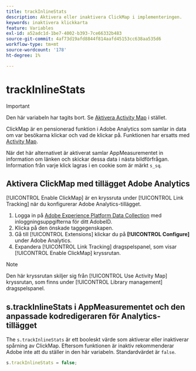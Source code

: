 ```yaml
---
title: trackInlineStats
description: Aktivera eller inaktivera ClickMap i implementeringen.
keywords: inaktivera klickkarta
feature: Variables
exl-id: a52adc1d-1be7-4002-b393-7ce66332b483
source-git-commit: 4af73d19afd8844f814aafd45153cc638aa535d6
workflow-type: tm+mt
source-wordcount: '178'
ht-degree: 1%

---
```


# trackInlineStats

>[!IMPORTANT]
>
>Den här variabeln har tagits bort. Se [Aktivera Activity Map](/help/analyze/activity-map/activitymap-getting-started/activitymap-enable.md) i stället.

ClickMap är en pensionerad funktion i Adobe Analytics som samlar in data om var besökarna klickar och vad de klickar på. Funktionen har ersatts med [Activity Map](/help/analyze/activity-map/activity-map.md).

När det här alternativet är aktiverat samlar AppMeasurementet in information om länken och skickar dessa data i nästa bildförfrågan. Information från varje klick lagras i en cookie som är märkt `s_sq`.

## Aktivera ClickMap med tillägget Adobe Analytics

[!UICONTROL Enable ClickMap] är en kryssruta under [!UICONTROL Link Tracking] när du konfigurerar Adobe Analytics-tillägget.

1. Logga in på [Adobe Experience Platform Data Collection](https://experience.adobe.com/data-collection) med inloggningsuppgifterna för ditt AdobeID.
2. Klicka på den önskade taggegenskapen.
3. Gå till [!UICONTROL Extensions] klickar du på **[!UICONTROL Configure]** under Adobe Analytics.
4. Expandera [!UICONTROL Link Tracking] dragspelspanel, som visar [!UICONTROL Enable ClickMap] kryssrutan.

>[!NOTE]
>
>Den här kryssrutan skiljer sig från [!UICONTROL Use Activity Map] kryssrutan, som finns under [!UICONTROL Library management] dragspelspanel.

## s.trackInlineStats i AppMeasurementet och den anpassade kodredigeraren för Analytics-tillägget

The `s.trackInlineStats` är ett booleskt värde som aktiverar eller inaktiverar spårning av ClickMap. Eftersom funktionen är inaktiv rekommenderar Adobe inte att du ställer in den här variabeln. Standardvärdet är `false`.

```js
s.trackInlineStats = false;
```
